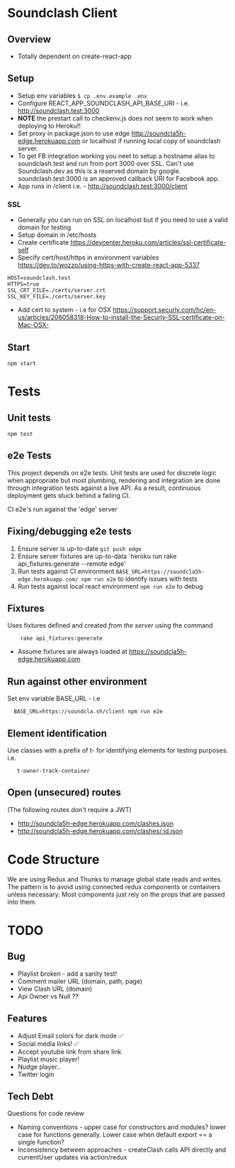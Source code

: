 # Soundclash Client

## Overview

- Totally dependent on create-react-app

## Setup

- Setup env variables `$ cp .env.example .env`
- Configure REACT_APP_SOUNDCLASH_API_BASE_URI - i.e. http://soundclash.test:3000
- **NOTE** the prestart call to checkenv.js does not seem to work when deploying to Heroku!!
- Set proxy in package.json to use edge http://soundcla5h-edge.herokuapp.com or localhost if
  running local copy of soundclash server.
- To get FB integration working you neet to setup a hostname alias to soundclash.test and run from port 3000 over SSL. Can't use Soundclash.dev as this is a reserved domain by google. soundclash.test:3000 is an approved callback URI for Facebook app.
- App runs in /client i.e. - http://soundclash.test:3000/client

### SSL
  - Generally you can run on SSL on localhost but if you need to use a valid domain for testing
   - Setup domain in /etc/hosts
   - Create certificate https://devcenter.heroku.com/articles/ssl-certificate-self
   - Specify cert/host/https in environment variables https://dev.to/wozzo/using-https-with-create-react-app-5337

    HOST=soundclash.test
    HTTPS=true
    SSL_CRT_FILE=./certs/server.crt
    SSL_KEY_FILE=./certs/server.key

   - Add cert to system - i.e for OSX https://support.securly.com/hc/en-us/articles/206058318-How-to-install-the-Securly-SSL-certificate-on-Mac-OSX-
  
## Start

    npm start

# Tests
## Unit tests
  `npm test` 

## e2e Tests

This project depends on e2e tests. Unit tests are used for discrete logic when appropriate but most plumbing, rendering and integration are done through integration tests against a live API. As a result, continuous deployment gets stuck behind a failing CI.

CI e2e's run against the 'edge' server

## Fixing/debugging e2e tests

1. Ensure server is up-to-date `git push edge`
2. Ensure server fixtures are up-to-data `heroku run rake api_fixtures:generate --remote edge'
3. Run tests against CI environment `BASE_URL=https://soundcla5h-edge.herokuapp.com/ npm run e2e` to identify issues with tests
4. Run tests against local react environment `npm run e2e` to debug

## Fixtures

Uses fixtures defined and created _from the server_ using the command

        rake api_fixtures:generate

- Assume fixtures are always loaded at https://soundcla5h-edge.herokuapp.com

## Run against other environment

Set env variable BASE_URL - i.e

      BASE_URL=https://soundcla.sh/client npm run e2e

## Element identification

Use classes with a prefix of t- for identifying elements for testing purposes. i.e.

       t-owner-track-container


## Open (unsecured) routes

(The following routes don't require a JWT)

- http://soundcla5h-edge.herokuapp.com/clashes.json
- http://soundcla5h-edge.herokuapp.com/clashes/:id.json

# Code Structure

We are using Redux and Thunks to manage global state reads and writes.
The pattern is to avoid using connected redux components or containers unless necessary. Most components just rely on the props that are passed into them.

# TODO
## Bug
- Playlist broken - add a sanity test!
- Comment mailer URL (domain, path, page)
- View Clash URL (domain)
- Api Owner vs Null ??


## Features
- Adjust Email colors for dark mode ✅
- Social media links! ✅
- Accept youtube link from share link
- Playlist music player!
- Nudge player..
- Twitter login


## Tech Debt

Questions for code review
* Naming conventions - upper case for constructors and modules? lower case for functions generally. Lower case when default export == a single function?
* Inconsistency between approaches - createClash calls API directly and currentUser updates via action/redux